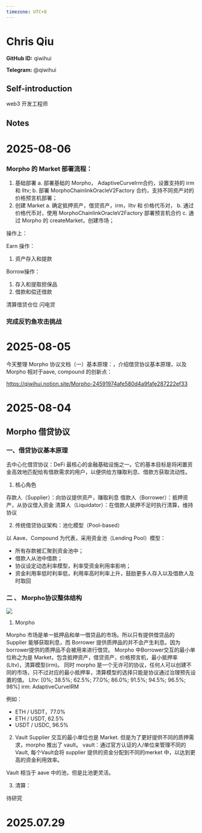 ```yaml
---
timezone: UTC+8
---
```


# Chris Qiu

**GitHub ID:** qiwihui

**Telegram:** @qiwihui

## Self-introduction

web3 开发工程师

## Notes

<!-- Content_START -->
# 2025-08-06

### Morpho 的 Market 部署流程：
1. 基础部署
    a. 部署基础的 Morpho， AdaptiveCurveIrm合约，设置支持的 irm 和 lltv;
    b. 部署 MorphoChainlinkOracleV2Factory 合约，支持不同资产对的价格预言机部署；
2. 创建 Market
    a. 确定抵押资产，借贷资产，irm，lltv 和 价格代币对，
    b. 通过价格代币对，使用 MorphoChainlinkOracleV2Factory 部署预言机合约
    c. 通过 Morpho 的 createMarket，创建市场；

操作上：

Earn 操作：
1. 资产存入和提款

Borrow操作：
1. 存入和提取担保品
2. 借款和偿还借款

清算借贷仓位
闪电贷

### 完成反钓鱼攻击挑战

# 2025-08-05

今天整理 Morpho 协议文档（一）基本原理：，介绍借贷协议基本原理，以及Morpho 相对于aave, compound 的创新点：

https://qiwihui.notion.site/Morpho-24591974afe580d4a9fafe287222ef33

# 2025-08-04

## Morpho 借贷协议

### 一、借贷协议基本原理

去中心化借贷协议：DeFi 最核心的金融基础设施之一。它的基本目标是将闲置资金高效地匹配给有借款需求的用户，以便供给方赚取利息、借款方获取流动性。

1. 核心角色

存款人（Supplier）：向协议提供资产，赚取利息
借款人（Borrower）：抵押资产，从协议借入资金
清算人（Liquidator）：在借款人抵押不足时执行清算，维持协议

2. 传统借贷协议架构：池化模型（Pool-based）

以 Aave、Compound 为代表，采用资金池（Lending Pool）模型：
- 所有存款被汇聚到资金池中；
- 借款人从池中借款；
- 协议设定动态利率模型，利率受资金利用率影响；
- 资金利用率低时利率低，利用率高时利率上升，鼓励更多人存入以及借款人及时取回

### 二 、 Morpho协议整体结构

![](https://upload.techflowpost.com/upload/images/20250210/2025021016443701669851.png)

1. Morpho 

Morpho 市场是单一抵押品和单一借贷品的市场。所以只有提供借贷品的 Supplier 能够获取利息，而 Borrower 提供质押品的并不会产生利息。因为 borrower提供的质押品不会被用来进行借贷。
Morpho 中Borrower交互的最小单位称之为是 Market，包含抵押资产，借贷资产，价格预言机，最小抵押率(Lltv)，清算模型(irm)。
同时 morpho 是一个无许可的协议，任何人可以创建不同的市场，只不过对应的最小抵押率，清算模型的选择只能是协议通过治理预先设置的值。
Lltv: [0%; 38.5%; 62.5%; 77.0%; 86.0%; 91.5%; 94.5%; 96.5%; 98%]
irm: AdaptiveCurveIRM

例如：
- ETH / USDT，77.0%
- ETH / USDT,  62.5%
- USDT / USDC, 96.5%

2. Vault
Supplier 交互的最小单位也是 Market. 但是为了更好提供不同的质押需求，morpho 推出了 vault。
vault：通过官方认证的人/单位来管理不同的Vault, 每个Vault会将 supplier 提供的资金分配到不同的merket 中，以达到更高的资金利用效率。

Vault 相当于 aave 中的池，但是比池更灵活。

3. 清算：

待研究


# 2025.07.29


<!-- Content_END -->

